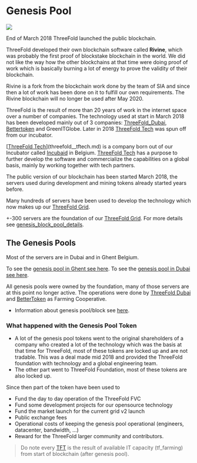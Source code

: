 # Genesis Pool

![](threefold__genesis.png  )

End of March 2018 ThreeFold launched the public blockchain.

ThreeFold developed their own blockchain software called **Rivine**, which was probably the first proof of blockstake blockchain in the world. We did not like the way how the other blockchains at that time were doing proof of work which is basically burning a lot of energy to prove the validity of their blockchain.

Rivine is a fork from the blockchain work done by the team of SIA and since then a lot of work has been done on it to fulfill our own requirements. The Rivine blockchain will no longer be used after May 2020.

ThreeFold is the result of more than 20 years of work in the internet space over a number of companies. The technology used at start in March 2018 has been developed mainly out of 3 companies: [ThreeFold_Dubai](threefold__threefold_fzc.md), [Bettertoken](threefold__bettertoken.md) and GreenITGlobe. Later in 2018 [ThreeFold Tech](threefold__threefold_tech) was spun off from our incubator.

[[ThreeFold Tech](threefold__threefold_tech)](threefold__tftech.md) is a company born out of our Incubator called [Incubaid](http://www.incubaid.com/) in Belgium. [ThreeFold Tech](threefold__threefold_tech) has a purpose to further develop the software and commercialize the capabilities on a global basis, mainly by working together with tech partners.

The public version of our blockchain has been started March 2018, the servers used during development and mining tokens already started years before.

Many hundreds of servers have been used to develop the technology which now makes up our [ThreeFold Grid](threefold__threefold_grid).

+-300 servers are the foundation of our [ThreeFold Grid](threefold__threefold_grid). For more details see [genesis_block_pool_details](threefold__genesis_block_pool_details.md).

## The Genesis Pools

<!-- [photos genesis pool](structure/images_threefold_genisispool_lochristi.html ':include :type=iframe width=100% height=550px frameBorder="0" scrolling="no" align="center"') -->

<!-- ![](lochristi_4 :size:400x) -->

Most of the servers are in Dubai and in Ghent Belgium.

To see the [genesis pool in Ghent see here](threefold__genesis_pool_ghent.md).
To see the [genesis pool in Dubai see here](threefold__genesis_pool_dubai.md).

All genesis pools were owned by the foundation, many of those servers are at this point no longer active.
The operations were done by [ThreeFold Dubai](threefold__threefold_dubai) and [BetterToken](threefold__bettertoken) as Farming Cooperative.


- Information about genesis pool/block see [here](threefold__genesis_block_pool_details.md).


### What happened with the Genesis Pool Token

- A lot of the genesis pool tokens went to the original shareholders of a company who created a lot of the technology which was the basis at that time for ThreeFold, most of these tokens are locked up and are not tradable. This was a deal made mid 2018 and provided the ThreeFold foundation with technology and a global engineering team.
- The other part went to ThreeFold Foundation, most of these tokens are also locked up.

Since then part of the token have been used to

- Fund the day to day operation of the ThreeFold FVC
- Fund some development projects for our opensource technology
- Fund the market launch for the current grid v2 launch
- Public exchange fees
- Operational costs of keeping the genesis pool operational (engineers, datacenter, bandwidth, ...)
- Reward for the ThreeFold larger community and contributors.

> Do note every [TFT](threefold__threefold_token) is the result of available IT capacity (tf_farming) from start of blockchain (after genesis pool).